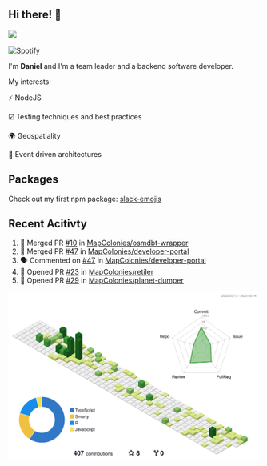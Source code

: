 ## Hi there! 👋

<p>
  <img src="https://github-readme-stats.vercel.app/api?username=syncush&theme=tokyonight">
</p>

[![Spotify](https://novatorem-rust.vercel.app/api/spotify)](https://open.spotify.com/user/syncush)

I'm **Daniel** and I'm a team leader and a backend software developer.

My interests:

⚡ NodeJS

☑️ Testing techniques and best practices

🌍 Geospatiality

🧠 Event driven architectures

## Packages
Check out my first npm package: [slack-emojis](https://www.npmjs.com/package/slack-emojis)

## Recent Acitivty
<!--START_SECTION:activity-->
1. 🎉 Merged PR [#10](https://github.com/MapColonies/osmdbt-wrapper/pull/10) in [MapColonies/osmdbt-wrapper](https://github.com/MapColonies/osmdbt-wrapper)
2. 🎉 Merged PR [#47](https://github.com/MapColonies/developer-portal/pull/47) in [MapColonies/developer-portal](https://github.com/MapColonies/developer-portal)
3. 🗣 Commented on [#47](https://github.com/MapColonies/developer-portal/issues/47) in [MapColonies/developer-portal](https://github.com/MapColonies/developer-portal)
4. 💪 Opened PR [#23](https://github.com/MapColonies/retiler/pull/23) in [MapColonies/retiler](https://github.com/MapColonies/retiler)
5. 💪 Opened PR [#29](https://github.com/MapColonies/planet-dumper/pull/29) in [MapColonies/planet-dumper](https://github.com/MapColonies/planet-dumper)
<!--END_SECTION:activity-->

![contrib](./profile-3d-contrib/profile-green-animate.svg)

